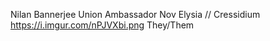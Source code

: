 Nilan Bannerjee
Union Ambassador
Nov Elysia // Cressidium
https://i.imgur.com/nPJVXbi.png
They/Them
